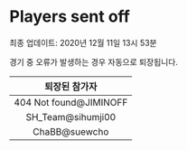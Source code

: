 # Players sent off
최종 업데이트: 2020년 12월 11일 13시 53분


경기 중 오류가 발생하는 경우 자동으로 퇴장됩니다.


| 퇴장된 참가자 |
|:---:|
| 404 Not found@JIMINOFF |
| SH_Team@sihumji00 |
| ChaBB@suewcho |